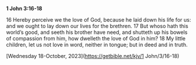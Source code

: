 **1 John 3:16-18**

16 Hereby perceive we the love of God, because he laid down his life for us: and we ought to lay down our lives for the brethren. 17 But whoso hath this world’s good, and seeth his brother have need, and shutteth up his bowels of compassion from him, how dwelleth the love of God in him? 18 My little children, let us not love in word, neither in tongue; but in deed and in truth.

[Wednesday 18-October, 2023](https://getbible.net/kjv/1 John/3/16-18)
